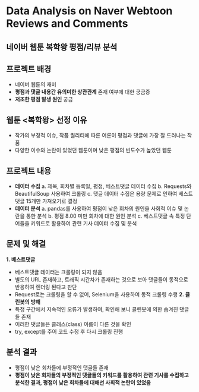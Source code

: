 # Data Analysis on Naver Webtoon Reviews and Comments
## 네이버 웹툰 복학왕 평점/리뷰 분석

## 프로젝트 배경
- 네이버 웹툰의 재미
- **평점과 댓글 내용간 유의미한 상관관계** 존재 여부에 대한 궁금증
- **저조한 평점 발생 원인** 궁금

## 웹툰 <복학왕> 선정 이유
- 작가의 부정적 이슈, 작품 퀄리티에 따른 여론이 평점과 댓글에 가장 잘 드러나는 작품
- 다양한 이슈와 논란이 있었던 웹툰이며 낮은 평점의 빈도수가 높았던 웹툰

## 프로젝트 내용
- **데이터 수집**
  a. 제목, 회차별 등록일, 평점, 베스트댓글 데이터 수집
  b. Requests와 BeautifulSoup 사용하여 크롤링
  c. 댓글 데이터 수집은 용량 문제로 인하여 베스트댓글 15개만 가져오기로 결정
- **데이터 분석**
  a. pandas를 사용하여 평점이 낮은 회차의 원인을 사회적 이슈 및 논란을 통한 분석
  b. 평점 8.00 미만 회차에 대한 원인 분석
  c. 베스트댓글 속 특정 단어들을 키워드로 활용하여 관련 기사 데이터 수집 및 분석

## 문제 및 해결
**1. 베스트댓글**
  - 베스트댓글 데이터는 크롤링이 되지 않음
  - 별도의 URL 존재하고, 트래픽 시간차가 존재하는 것으로 보아 댓글들이 동적으로 반응하여 렌더링 된다고 판단
  - Request로는 크롤링을 할 수 없어, Selenium을 사용하여 동적 크롤링 수행
**2. 클린봇의 방해**
  - 특정 구간에서 지속적인 오류가 발생하여, 확인해 보니 클린봇에 의한 숨겨진 댓글들 존재
  - 이러한 댓글들은 클래스(class) 이름이 다른 것을 확인
  - try, except를 주어 코드 수정 후 다시 크롤링 진행 

## 분석 결과
- 평점이 낮은 회차들에 부정적인 댓글들 존재
- **평점이 낮은 회차들의 부정적인 댓글들의 키워드를 활용하여 관련 기사를 수집하고 분석한 결과, 평점이 낮은 회차들에 대해선 사회적 논란이 있었음**
